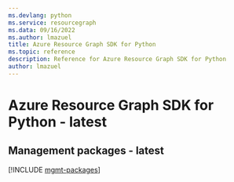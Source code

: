 ```yaml
---
ms.devlang: python
ms.service: resourcegraph
ms.data: 09/16/2022
ms.author: lmazuel
title: Azure Resource Graph SDK for Python
ms.topic: reference
description: Reference for Azure Resource Graph SDK for Python
author: lmazuel
---
```

# Azure Resource Graph SDK for Python - latest

## Management packages - latest
[!INCLUDE [mgmt-packages](resource-graph-mgmt-index.md)]